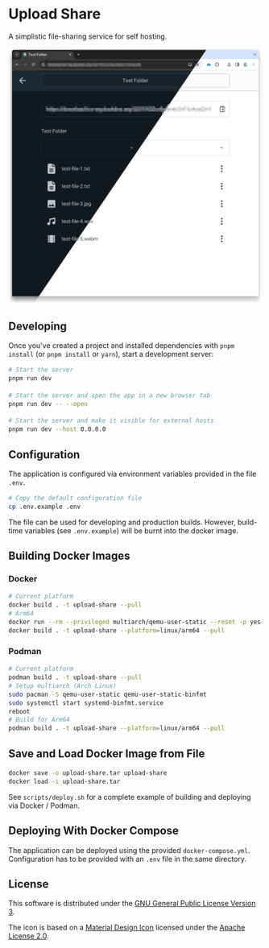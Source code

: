 # Upload Share

A simplistic file-sharing service for self hosting.

![screenshot](./media/Screenshot.png)

## Developing

Once you've created a project and installed dependencies with `pnpm install` (or `pnpm install` or `yarn`), start a development server:

```bash
# Start the server
pnpm run dev

# Start the server and open the app in a new browser tab
pnpm run dev -- --open

# Start the server and make it visible for external hosts
pnpm run dev --host 0.0.0.0
```

## Configuration

The application is configured via environment variables provided in the file `.env`.

```bash
# Copy the default configuration file
cp .env.example .env
```

The file can be used for developing and production builds. However, build-time variables (see
`.env.example`) will be burnt into the docker image.

## Building Docker Images

### Docker

```bash
# Current platform
docker build . -t upload-share --pull
# Arm64
docker run --rm --privileged multiarch/qemu-user-static --reset -p yes
docker build . -t upload-share --platform=linux/arm64 --pull
```

### Podman

```bash
# Current platform
podman build . -t upload-share --pull
# Setup multiarch (Arch Linux)
sudo pacman -S qemu-user-static qemu-user-static-binfmt
sudo systemctl start systemd-binfmt.service
reboot
# Build for Arm64
podman build . -t upload-share --platform=linux/arm64 --pull
```

## Save and Load Docker Image from File

```bash
docker save -o upload-share.tar upload-share
docker load -i upload-share.tar
```

See `scripts/deploy.sh` for a complete example of building and deploying via Docker / Podman.

## Deploying With Docker Compose

The application can be deployed using the provided `docker-compose.yml`. Configuration has to be provided with an `.env` file in the same directory.

## License

This software is distributed under the [GNU General Public License Version 3](./LICENSE).

The icon is based on a [Material Design Icon](https://github.com/material-icons/material-icons/blob/master/svg/download/round.svg) licensed under the [Apache License 2.0](https://github.com/material-icons/material-icons/blob/master/LICENSE).
